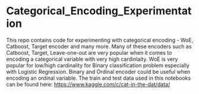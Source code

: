 # Categorical_Encoding_Experimentation
This repo contains code for experimenting with categorical encoding - WoE, Catboost, Target encoder and many more.
Many of these encoders such as Catboost, Target, Leave-one-out are very popular when it comes to encoding a categorical variable with very high cardinlaity.
WoE is very popular for low/high cardinality for Binary classification problem especially with Logistic Regression.
Binary and Ordinal encoder could be useful when encoding an ordinal variable.
The train and test data used in this notebooks can be found here: https://www.kaggle.com/c/cat-in-the-dat/data/
